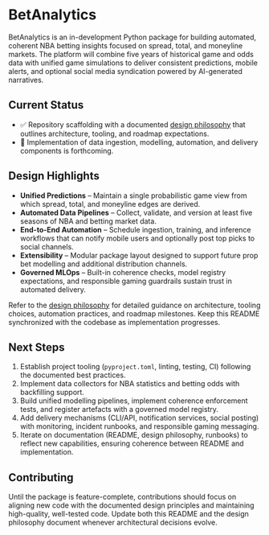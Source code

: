# BetAnalytics

BetAnalytics is an in-development Python package for building automated, coherent NBA betting insights focused on spread, total, and moneyline markets. The platform will combine five years of historical game and odds data with unified game simulations to deliver consistent predictions, mobile alerts, and optional social media syndication powered by AI-generated narratives.

## Current Status
- ✅ Repository scaffolding with a documented [design philosophy](docs/design_philosophy.md) that outlines architecture, tooling, and roadmap expectations.
- 🚧 Implementation of data ingestion, modelling, automation, and delivery components is forthcoming.

## Design Highlights
- **Unified Predictions** – Maintain a single probabilistic game view from which spread, total, and moneyline edges are derived.
- **Automated Data Pipelines** – Collect, validate, and version at least five seasons of NBA and betting market data.
- **End-to-End Automation** – Schedule ingestion, training, and inference workflows that can notify mobile users and optionally post top picks to social channels.
- **Extensibility** – Modular package layout designed to support future prop bet modelling and additional distribution channels.
- **Governed MLOps** – Built-in coherence checks, model registry expectations, and responsible gaming guardrails sustain trust in automated delivery.

Refer to the [design philosophy](docs/design_philosophy.md) for detailed guidance on architecture, tooling choices, automation practices, and roadmap milestones. Keep this README synchronized with the codebase as implementation progresses.

## Next Steps
1. Establish project tooling (`pyproject.toml`, linting, testing, CI) following the documented best practices.
2. Implement data collectors for NBA statistics and betting odds with backfilling support.
3. Build unified modelling pipelines, implement coherence enforcement tests, and register artefacts with a governed model registry.
4. Add delivery mechanisms (CLI/API, notification services, social posting) with monitoring, incident runbooks, and responsible gaming messaging.
5. Iterate on documentation (README, design philosophy, runbooks) to reflect new capabilities, ensuring coherence between README and implementation.

## Contributing
Until the package is feature-complete, contributions should focus on aligning new code with the documented design principles and maintaining high-quality, well-tested code. Update both this README and the design philosophy document whenever architectural decisions evolve.


